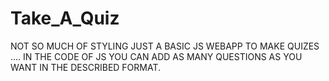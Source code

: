 # Take_A_Quiz
NOT SO MUCH OF STYLING JUST A BASIC JS WEBAPP TO MAKE QUIZES .... IN THE CODE OF JS YOU CAN ADD AS MANY QUESTIONS AS YOU WANT IN THE DESCRIBED FORMAT.
